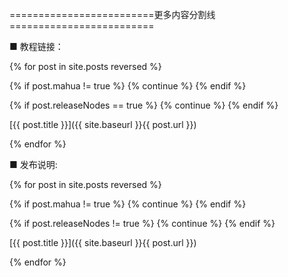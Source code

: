 =========================更多内容分割线=========================

■ 教程链接：

{% for post in site.posts reversed %}

{% if post.mahua != true %} {% continue %} {% endif %}

{% if post.releaseNodes == true %} {% continue %} {% endif %}

[{{ post.title }}]({{ site.baseurl }}{{ post.url }})

{% endfor %}

■ 发布说明:

{% for post in site.posts reversed %}

{% if post.mahua != true %} {% continue %} {% endif %}

{% if post.releaseNodes != true %} {% continue %} {% endif %}

[{{ post.title }}]({{ site.baseurl }}{{ post.url }})

{% endfor %}
